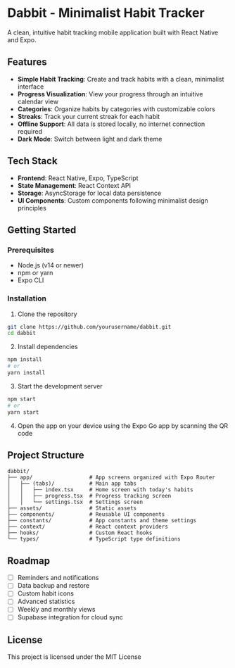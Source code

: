 # Dabbit - Minimalist Habit Tracker

A clean, intuitive habit tracking mobile application built with React Native and Expo.

## Features

- **Simple Habit Tracking**: Create and track habits with a clean, minimalist interface
- **Progress Visualization**: View your progress through an intuitive calendar view
- **Categories**: Organize habits by categories with customizable colors
- **Streaks**: Track your current streak for each habit
- **Offline Support**: All data is stored locally, no internet connection required
- **Dark Mode**: Switch between light and dark theme

## Tech Stack

- **Frontend**: React Native, Expo, TypeScript
- **State Management**: React Context API
- **Storage**: AsyncStorage for local data persistence
- **UI Components**: Custom components following minimalist design principles

## Getting Started

### Prerequisites

- Node.js (v14 or newer)
- npm or yarn
- Expo CLI

### Installation

1. Clone the repository
```bash
git clone https://github.com/yourusername/dabbit.git
cd dabbit
```

2. Install dependencies
```bash
npm install
# or
yarn install
```

3. Start the development server
```bash
npm start
# or
yarn start
```

4. Open the app on your device using the Expo Go app by scanning the QR code

## Project Structure

```
dabbit/
├── app/                  # App screens organized with Expo Router
│   ├── (tabs)/           # Main app tabs
│   │   ├── index.tsx     # Home screen with today's habits
│   │   ├── progress.tsx  # Progress tracking screen
│   │   └── settings.tsx  # Settings screen
├── assets/               # Static assets
├── components/           # Reusable UI components
├── constants/            # App constants and theme settings
├── context/              # React context providers
├── hooks/                # Custom React hooks
└── types/                # TypeScript type definitions
```

## Roadmap

- [ ] Reminders and notifications
- [ ] Data backup and restore
- [ ] Custom habit icons
- [ ] Advanced statistics
- [ ] Weekly and monthly views
- [ ] Supabase integration for cloud sync

## License

This project is licensed under the MIT License
